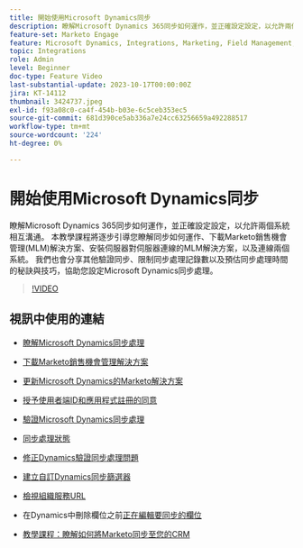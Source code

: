 ```yaml
---
title: 開始使用Microsoft Dynamics同步
description: 瞭解Microsoft Dynamics 365同步如何運作，並正確設定設定，以允許兩個系統相互溝通。 本教學課程將逐步引導您瞭解同步如何運作、下載Marketo銷售機會管理(MLM)解決方案、安裝伺服器對伺服器連線的MLM解決方案，以及連線兩個系統。
feature-set: Marketo Engage
feature: Microsoft Dynamics, Integrations, Marketing, Field Management, Administration
topic: Integrations
role: Admin
level: Beginner
doc-type: Feature Video
last-substantial-update: 2023-10-17T00:00:00Z
jira: KT-14112
thumbnail: 3424737.jpeg
exl-id: f93a08c0-ca4f-454b-b03e-6c5ceb353ec5
source-git-commit: 681d390ce5ab336a7e24cc63256659a492288517
workflow-type: tm+mt
source-wordcount: '224'
ht-degree: 0%

---
```


# 開始使用Microsoft Dynamics同步

瞭解Microsoft Dynamics 365同步如何運作，並正確設定設定，以允許兩個系統相互溝通。 本教學課程將逐步引導您瞭解同步如何運作、下載Marketo銷售機會管理(MLM)解決方案、安裝伺服器對伺服器連線的MLM解決方案，以及連線兩個系統。 我們也會分享其他驗證同步、限制同步處理記錄數以及預估同步處理時間的秘訣與技巧，協助您設定Microsoft Dynamics同步處理。

>[!VIDEO](https://video.tv.adobe.com/v/3424737/?learn=on)

## 視訊中使用的連結

* [瞭解Microsoft Dynamics同步處理](https://experienceleague.adobe.com/docs/marketo/using/product-docs/crm-sync/microsoft-dynamics/understanding-the-microsoft-dynamics-sync.html)

* [下載Marketo銷售機會管理解決方案](https://experienceleague.adobe.com/docs/marketo/using/product-docs/crm-sync/microsoft-dynamics/sync-setup/download-the-marketo-lead-management-solution.html)

* [更新Microsoft Dynamics的Marketo解決方案](https://experienceleague.adobe.com/docs/marketo/using/product-docs/crm-sync/microsoft-dynamics/sync-setup/update-the-marketo-solution-for-microsoft-dynamics.html)

* [授予使用者端ID和應用程式註冊的同意](https://experienceleague.adobe.com/docs/marketo/using/product-docs/crm-sync/microsoft-dynamics/sync-setup/grant-consent-for-client-id-and-app-registration.html)

* [驗證Microsoft Dynamics同步處理](https://experienceleague.adobe.com/docs/marketo/using/product-docs/crm-sync/microsoft-dynamics/sync-setup/validate-microsoft-dynamics-sync.html)

* [同步處理狀態](https://experienceleague.adobe.com/docs/marketo/using/product-docs/crm-sync/microsoft-dynamics/microsoft-dynamics-sync-details/sync-status.html)

* [修正Dynamics驗證同步處理問題](https://experienceleague.adobe.com/docs/marketo/using/product-docs/crm-sync/microsoft-dynamics/fix-dynamics-validation-sync-issues.html)

* [建立自訂Dynamics同步篩選器](https://experienceleague.adobe.com/docs/marketo/using/product-docs/crm-sync/microsoft-dynamics/custom-dynmaics-sync-filter-details/create-a-custom-dynamics-sync-filter.html)

* [檢視組織服務URL](https://experienceleague.adobe.com/docs/marketo/using/product-docs/crm-sync/microsoft-dynamics/sync-setup/view-the-organization-service-url.html)

* 在Dynamics中刪除欄位之前[正在編輯要同步的欄位](https://experienceleague.adobe.com/docs/marketo/using/product-docs/crm-sync/microsoft-dynamics/microsoft-dynamics-sync-details/editing-fields-to-sync-before-deleting-them-in-dynamics.html)

* [教學課程：瞭解如何將Marketo同步至您的CRM](https://experienceleague.adobe.com/docs/marketo-learn/tutorials/lead-and-data-management/crm-sync-learn.html)
